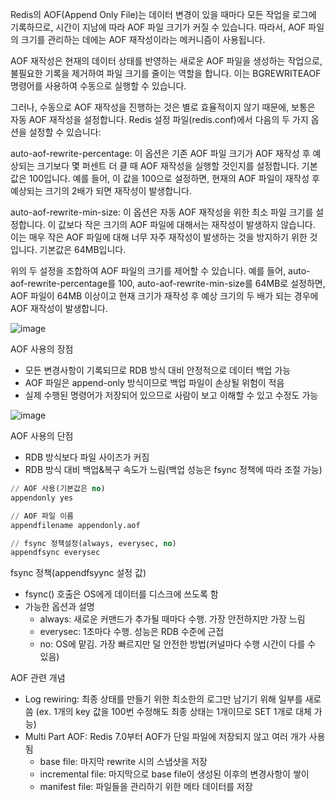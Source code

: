 Redis의 AOF(Append Only File)는 데이터 변경이 있을 때마다 모든 작업을 로그에 기록하므로, 시간이 지남에 따라 AOF 파일 크기가 커질 수 있습니다. 따라서, AOF 파일의 크기를 관리하는 데에는 AOF 재작성이라는 메커니즘이 사용됩니다.

AOF 재작성은 현재의 데이터 상태를 반영하는 새로운 AOF 파일을 생성하는 작업으로, 불필요한 기록을 제거하여 파일 크기를 줄이는 역할을 합니다. 이는 BGREWRITEAOF 명령어를 사용하여 수동으로 실행할 수 있습니다.

그러나, 수동으로 AOF 재작성을 진행하는 것은 별로 효율적이지 않기 때문에, 보통은 자동 AOF 재작성을 설정합니다. Redis 설정 파일(redis.conf)에서 다음의 두 가지 옵션을 설정할 수 있습니다:

auto-aof-rewrite-percentage: 이 옵션은 기존 AOF 파일 크기가 AOF 재작성 후 예상되는 크기보다 몇 퍼센트 더 클 때 AOF 재작성을 실행할 것인지를 설정합니다. 기본값은 100입니다. 예를 들어, 이 값을 100으로 설정하면, 현재의 AOF 파일이 재작성 후 예상되는 크기의 2배가 되면 재작성이 발생합니다.

auto-aof-rewrite-min-size: 이 옵션은 자동 AOF 재작성을 위한 최소 파일 크기를 설정합니다. 이 값보다 작은 크기의 AOF 파일에 대해서는 재작성이 발생하지 않습니다. 이는 매우 작은 AOF 파일에 대해 너무 자주 재작성이 발생하는 것을 방지하기 위한 것입니다. 기본값은 64MB입니다.

위의 두 설정을 조합하여 AOF 파일의 크기를 제어할 수 있습니다. 예를 들어, auto-aof-rewrite-percentage를 100, auto-aof-rewrite-min-size를 64MB로 설정하면, AOF 파일이 64MB 이상이고 현재 크기가 재작성 후 예상 크기의 두 배가 되는 경우에 AOF 재작성이 발생합니다.

![image](https://github.com/eastperson/TIL/assets/66561524/f03e55e1-0f47-4554-bc58-95fa58fa516c)

AOF 사용의 장점

- 모든 변경사항이 기록되므로 RDB 방식 대비 안정적으로 데이터 백업 가능
- AOF 파일은 append-only 방식이므로 백업 파일이 손상될 위험이 적음
- 실제 수행된 명령어가 저장되어 있으므로 사람이 보고 이해할 수 있고 수정도 가능

![image](https://github.com/eastperson/TIL/assets/66561524/416041a8-67de-4f15-b327-75c9bcc99303)

AOF 사용의 단점

- RDB 방식보다 파일 사이즈가 커짐
- RDB 방식 대비 백업&복구 속도가 느림(백업 성능은 fsync 정책에 따라 조절 가능)

```sql
// AOF 사용(기본값은 no)
appendonly yes

// AOF 파일 이름
appendfilename appendonly.aof

// fsync 정책설정(always, everysec, no)
appendfsync everysec
```

fsync 정책(appendfsyync 설정 값)

- fsync() 호출은 OS에게 데이터를 디스크에 쓰도록 함
- 가능한 옵션과 설명
    - always: 새로운 커맨드가 추가될 때마다 수행. 가장 안전하지만 가장 느림
    - everysec: 1초마다 수행. 성능은 RDB 수준에 근접
    - no: OS에 맡김. 가장 빠르지만 덜 안전한 방법(커널마다 수행 시간이 다를 수 있음)

AOF 관련 개념

- Log rewiring: 최종 상태를 만들기 위한 최소한의 로그만 남기기 위해 일부를 새로 씀 (ex. 1개의 key 값을 100번 수정해도 최종 상태는 1개이므로 SET 1개로 대체 가능)
- Multi Part AOF: Redis 7.0부터 AOF가 단일 파일에 저장되지 않고 여러 개가 사용됨
    - base file: 마지막 rewrite 시의 스냅샷을 저장
    - incremental file: 마지막으로 base file이 생성된 이후의 변경사항이 쌓이
    - manifest file: 파일들을 관리하기 위한 메타 데이터를 저장

